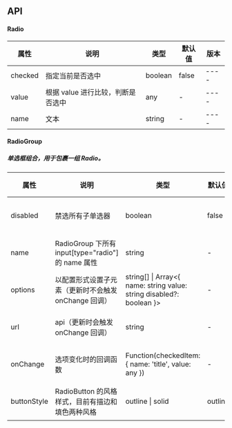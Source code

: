 ## API

#### Radio

| 属性 | 说明 | 类型 | 默认值 | 版本 |
| - | - | - | - | - |
| checked | 指定当前是否选中 | boolean | false | ---- |
| value | 根据 value 进行比较，判断是否选中 | any | - | ---- |
| name | 文本 | string | - | ---- |

#### RadioGroup
##### 单选框组合，用于包裹一组 Radio。

| 属性 | 说明 | 类型 | 默认值 | 版本 |
| - | - | - | - | - |
| disabled | 禁选所有子单选器 | boolean | false | ---- |
| name | RadioGroup 下所有 input\[type="radio"] 的 name 属性 | string | - | ---- |
| options | 以配置形式设置子元素（更新时不会触发 onChange 回调） | string[] \| Array<{ name: string value: string disabled?: boolean }> | - | ---- |
| url | api（更新时会触发 onChange 回调） | string | - | ---- |
| onChange | 选项变化时的回调函数 | Function(checkedItem: { name: 'title', value: any }) | - | ---- |
| buttonStyle | RadioButton 的风格样式，目前有描边和填色两种风格 | outline \| solid | outline | ---- |
